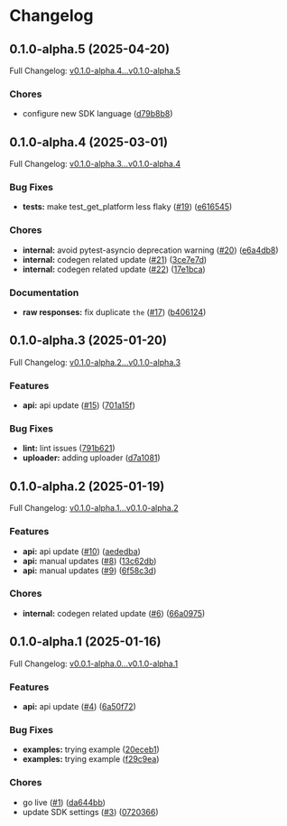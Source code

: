 # Changelog

## 0.1.0-alpha.5 (2025-04-20)

Full Changelog: [v0.1.0-alpha.4...v0.1.0-alpha.5](https://github.com/ittybit/sdk-python/compare/v0.1.0-alpha.4...v0.1.0-alpha.5)

### Chores

* configure new SDK language ([d79b8b8](https://github.com/ittybit/sdk-python/commit/d79b8b8b883f4f3c195438bc1e49800854b88e04))

## 0.1.0-alpha.4 (2025-03-01)

Full Changelog: [v0.1.0-alpha.3...v0.1.0-alpha.4](https://github.com/ittybit/sdk-python/compare/v0.1.0-alpha.3...v0.1.0-alpha.4)

### Bug Fixes

* **tests:** make test_get_platform less flaky ([#19](https://github.com/ittybit/sdk-python/issues/19)) ([e616545](https://github.com/ittybit/sdk-python/commit/e6165456c9b774cf0e63684f6588976328746dfd))


### Chores

* **internal:** avoid pytest-asyncio deprecation warning ([#20](https://github.com/ittybit/sdk-python/issues/20)) ([e6a4db8](https://github.com/ittybit/sdk-python/commit/e6a4db8d598e46eed5e7094bc7534d3c50c23320))
* **internal:** codegen related update ([#21](https://github.com/ittybit/sdk-python/issues/21)) ([3ce7e7d](https://github.com/ittybit/sdk-python/commit/3ce7e7dd6354e91e6b0515101b9310647ae7ffb9))
* **internal:** codegen related update ([#22](https://github.com/ittybit/sdk-python/issues/22)) ([17e1bca](https://github.com/ittybit/sdk-python/commit/17e1bca094b7da7fc274c9332147bfc00aa33a91))


### Documentation

* **raw responses:** fix duplicate `the` ([#17](https://github.com/ittybit/sdk-python/issues/17)) ([b406124](https://github.com/ittybit/sdk-python/commit/b406124857ec1f007b0eb4e3938f98c47f597a89))

## 0.1.0-alpha.3 (2025-01-20)

Full Changelog: [v0.1.0-alpha.2...v0.1.0-alpha.3](https://github.com/ittybit/sdk-python/compare/v0.1.0-alpha.2...v0.1.0-alpha.3)

### Features

* **api:** api update ([#15](https://github.com/ittybit/sdk-python/issues/15)) ([701a15f](https://github.com/ittybit/sdk-python/commit/701a15f36de19bab769532beac5c37deb8d3e6c7))


### Bug Fixes

* **lint:** lint issues ([791b621](https://github.com/ittybit/sdk-python/commit/791b621ab09b9dd430152b22ad2289f3797b920f))
* **uploader:** adding uploader ([d7a1081](https://github.com/ittybit/sdk-python/commit/d7a108170a888e01cbe941ed1169f4eb436fcdf5))

## 0.1.0-alpha.2 (2025-01-19)

Full Changelog: [v0.1.0-alpha.1...v0.1.0-alpha.2](https://github.com/ittybit/sdk-python/compare/v0.1.0-alpha.1...v0.1.0-alpha.2)

### Features

* **api:** api update ([#10](https://github.com/ittybit/sdk-python/issues/10)) ([aededba](https://github.com/ittybit/sdk-python/commit/aededba7574249e2678c8496464156e2b1205e66))
* **api:** manual updates ([#8](https://github.com/ittybit/sdk-python/issues/8)) ([13c62db](https://github.com/ittybit/sdk-python/commit/13c62db9f686bf384bb4b5c57d48b8d339f1a866))
* **api:** manual updates ([#9](https://github.com/ittybit/sdk-python/issues/9)) ([6f58c3d](https://github.com/ittybit/sdk-python/commit/6f58c3d62693d293b2cbeeaf15c7ef3e696ad6b8))


### Chores

* **internal:** codegen related update ([#6](https://github.com/ittybit/sdk-python/issues/6)) ([66a0975](https://github.com/ittybit/sdk-python/commit/66a0975767b7c27611dfaa29577a0fe96ca55d39))

## 0.1.0-alpha.1 (2025-01-16)

Full Changelog: [v0.0.1-alpha.0...v0.1.0-alpha.1](https://github.com/ittybit/sdk-python/compare/v0.0.1-alpha.0...v0.1.0-alpha.1)

### Features

* **api:** api update ([#4](https://github.com/ittybit/sdk-python/issues/4)) ([6a50f72](https://github.com/ittybit/sdk-python/commit/6a50f7253f9c5cdf61dae874476540b36a3a697a))


### Bug Fixes

* **examples:** trying example ([20eceb1](https://github.com/ittybit/sdk-python/commit/20eceb1be3a3b3f19b9c1d31b22b62f906ef192e))
* **examples:** trying example ([f29c9ea](https://github.com/ittybit/sdk-python/commit/f29c9eaf443fefdd38d107d2321fa93dc4991e74))


### Chores

* go live ([#1](https://github.com/ittybit/sdk-python/issues/1)) ([da644bb](https://github.com/ittybit/sdk-python/commit/da644bbf112333becfcd12020fcdca1598e5843b))
* update SDK settings ([#3](https://github.com/ittybit/sdk-python/issues/3)) ([0720366](https://github.com/ittybit/sdk-python/commit/0720366a9daac1d6443091690fd8788fbfe755ca))
